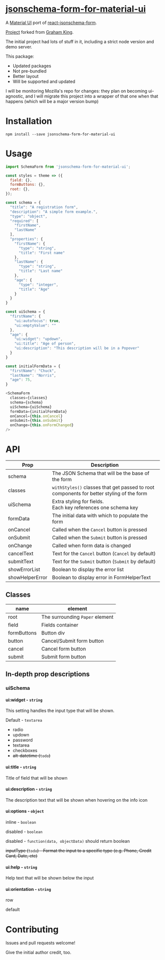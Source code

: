 # [jsonschema-form-for-material-ui](https://www.npmjs.com/package/jsonschema-form-for-material-ui)

A [Material UI](http://www.material-ui.com/) port of [react-jsonschema-form](https://github.com/mozilla-services/react-jsonschema-form).

[Project](https://github.com/alphaeadevelopment/material-ui-jsonschema-form) forked from [Graham King](https://github.com/alphaeadevelopment).

The initial project had lots of stuff in it, including a strict node version and demo server.

This package:

* Updated packages
* Not pre-bundled
* Better layout
* Will be supported and updated

I will be monitoring Mozilla's repo for changes: they plan on becoming ui-agnostic, and I will migrate this project into a wrapper of that one when that happens (which will be a major version bump)

# Installation
```
npm install --save jsonschema-form-for-material-ui
```

# Usage

```js
import SchemaForm from 'jsonschema-form-for-material-ui';

const styles = theme => ({
  field: {},
  formButtons: {},
  root: {},
});

const schema = {
  "title": "A registration form",
  "description": "A simple form example.",
  "type": "object",
  "required": [
    "firstName",
    "lastName"
  ],
  "properties": {
    "firstName": {
      "type": "string",
      "title": "First name"
    },
    "lastName": {
      "type": "string",
      "title": "Last name"
    },
    "age": {
      "type": "integer",
      "title": "Age"
    }
  }
}

const uiSchema = {
  "firstName": {
    "ui:autofocus": true,
    "ui:emptyValue": ""
  },
  "age": {
    "ui:widget": "updown",
    "ui:title": "Age of person",
    "ui:description": "This description will be in a Popover"
  }
}

const initialFormData = {
  "firstName": "Chuck",
  "lastName": "Norris",
  "age": 75,
}

<SchemaForm
  classes={classes}
  schema={schema}
  uiSchema={uiSchema}
  formData={initialFormData}
  onCancel={this.onCancel}
  onSubmit={this.onSubmit}
  onChange={this.onFormChanged}
/>
```

# API

Prop | Description
-|-
schema | The JSON Schema that will be the base of the form
classes | `withStyles()` classes that get passed to root components for better styling of the form
uiSchema| Extra styling for fields. </br> Each key references one schema key </br>
formData | The initial data with which to populate the form
onCancel | Called when the `Cancel` button is pressed
onSubmit | Called when the `Submit` button is pressed
onChange | Called when form data is changed
cancelText | Text for the `Cancel` button (`Cancel` by default)
submitText | Text for the `Submit` button (`Submit` by default)
showErrorList | Boolean to display the error list
showHelperError | Boolean to display error in FormHelperText

## Classes

name | element
-|-
root | The surrounding `Paper` element  
field | Fields container
formButtons | Button div
button | Cancel/Submit form button
cancel | Cancel form button
submit | Submit form button

## In-depth prop descriptions

### uiSchema

#### ui:widget - `string`

This setting handles the input type that will be shown.

Default - `textarea`

* radio
* updown
* password
* textarea
* checkboxes
* ~~alt-datetime (~~`todo`~~)~~

#### ui:title - `string`

Title of field that will be shown

#### ui:description - `string`

The description text that will be shown when hovering on the info icon

#### ui:options - `object`

inline - `boolean`

disabled - `boolean`

disabled - `function(data, objectData)` should return boolean

~~inputType (~~`todo`~~) - Format the input to a specific type (e.g. Phone, Credit Card, Date, etc)~~

#### ui:help - `string`

Help text that will be shown below the input

#### ui:orientation - `string`

row

default


# Contributing

Issues and pull requests welcome!

Give the initial author credit, too.
